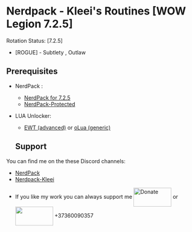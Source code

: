 # Nerdpack - Kleei's Routines [WOW Legion 7.2.5]

Rotation Status: [7.2.5]

- [ROGUE] - Subtlety , Outlaw

## Prerequisites
- NerdPack :
   - [NerdPack for 7.2.5](https://github.com/Kleei/NerdPack)
   - [NerdPack-Protected](https://github.com/Kleei/NerdPack-Protected)
- LUA Unlocker:  
  - [EWT (advanced)](https://www.ewtwow.com/)   or  [oLua (generic)](http://darkenedlinux.com/uploads/oLUA%20v1.5.5%20x64%20[7.2.X].zip)
  
  ## Support
You can find me on the these Discord channels:
* [NerdPack](https://discord.gg/UU3dQkJ)
* [Nerdpack-Kleei](https://discord.gg/HATj7PV)

- If you like my work you can always support me <a href="https://www.paypal.me/thekleei"><img src="https://pbs.twimg.com/media/DgQW88wVAAAFWeI.jpg" alt="Donate" width="100" height="50" align = "center" /></a> or      <img src="https://www.forextime.com/sites/default/files/payment/qiwi_0.png" width="100" height="50" align = "center" /></a> +37360090357
